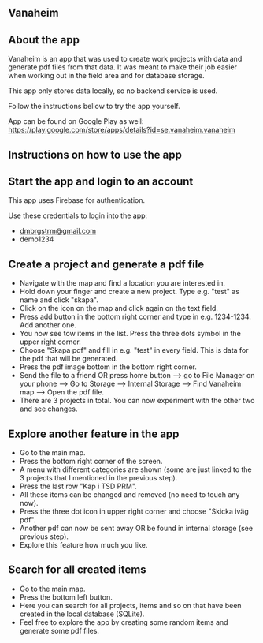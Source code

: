 ## Vanaheim ##

## About the app ##
Vanaheim is an app that was used to create work projects with data and generate pdf files from that data. It was meant to make their job easier when working out in the field area and for database storage.

This app only stores data locally, so no backend service is used. 

Follow the instructions bellow to try the app yourself.

App can be found on Google Play as well: https://play.google.com/store/apps/details?id=se.vanaheim.vanaheim

## Instructions on how to use the app ##

## Start the app and login to an account
This app uses Firebase for authentication.

Use these credentials to login into the app:
* dmbrgstrm@gmail.com
* demo1234

## Create a project and generate a pdf file
* Navigate with the map and find a location you are interested in.
* Hold down your finger and create a new project. Type e.g. "test" as name and click "skapa".
* Click on the icon on the map and click again on the text field.
* Press add button in the bottom right corner and type in e.g. 1234-1234. Add another one.
* You now see tow items in the list. Press the three dots symbol in the upper right corner.
* Choose "Skapa pdf" and fill in e.g. "test" in every field. This is data for the pdf that will be generated.
* Press the pdf image bottom in the bottom right corner.
* Send the file to a friend OR press home button --> go to File Manager on your phone --> Go to Storage --> Internal Storage --> Find Vanaheim map --> Open the pdf file.
* There are 3 projects in total. You can now experiment with the other two and see changes.

## Explore another feature in the app
* Go to the main map.
* Press the bottom right corner of the screen. 
* A menu with different categories are shown (some are just linked to the 3 projects that I mentioned in the previous step).
* Press the last row "Kap i TSD PRM".
* All these items can be changed and removed (no need to touch any now).
* Press the three dot icon in upper right corner and choose "Skicka iväg pdf".
* Another pdf can now be sent away OR be found in internal storage (see previous step).
* Explore this feature how much you like.

## Search for all created items
* Go to the main map.
* Press the bottom left button.
* Here you can search for all projects, items and so on that have been created in the local database (SQLite).
* Feel free to explore the app by creating some random items and generate some pdf files.

